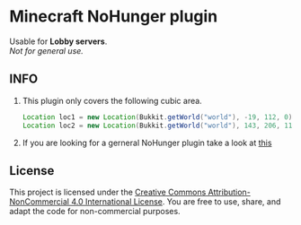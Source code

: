 # Minecraft NoHunger plugin

Usable for **Lobby servers**. <br>
_Not for general use._


## INFO

1. This plugin only covers the following cubic area.
   ```java
   Location loc1 = new Location(Bukkit.getWorld("world"), -19, 112, 0);
   Location loc2 = new Location(Bukkit.getWorld("world"), 143, 206, 118);
2. If you are looking for a gerneral NoHunger plugin take a look at [this](https://example.com)

## License

This project is licensed under the [Creative Commons Attribution-NonCommercial 4.0 International License](https://creativecommons.org/licenses/by-nc/4.0/). You are free to use, share, and adapt the code for non-commercial purposes.
